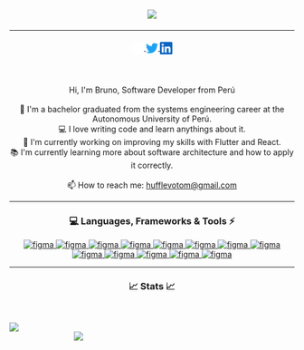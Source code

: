<h3 align="center">
  <a href="#">
    <img src="https://readme-typing-svg.herokuapp.com/?lines=Hello,+There!+👋;This+is+Bruno....;Nice+to+meet+you!&color=%2300DB4D&center=true&size=30">
  </a>
</h3>
<hr>
<h5 align="center">
  <a href="https://www.facebook.com/hufflevotom">
  <img align="center" alt="Twitter" width="22px" src="/assets/facebook.png" />
</a>
<a href="https://twitter.com/hufflevotom">
  <img align="center" alt="Twitter" width="22px" src="/assets/twitter.svg" />
</a>
<a href="https://www.linkedin.com/in/hufflevotom/">
  <img align="center" alt="LinkedIn" width="22px" src="/assets/linkedin.svg" />
</a>
</h5>
<br>
<p align="center">
  Hi, I'm Bruno, Software Developer from Perú
  <br>
  <br>
  🔬 I'm a bachelor graduated from the systems engineering career at the Autonomous University of Perú.
  <br>
  💻 I love writing code and learn anythings about it.
  <br>
  🔭 I'm currently working on improving my skills with Flutter and React.
  <br>
  📚 I'm currently learning more about software architecture and how to apply it correctly.
  <br>
  <br>
  📫 How to reach me: <a href="mailto: hufflevotom@gmail.com">hufflevotom@gmail.com</a>
</p>
<hr>
<p align="center">
  <h3 align="center">💻 Languages, Frameworks & Tools ⚡</h3>
</p>
<p align="center">
  <a href="https://www.linkedin.com/in/hufflevotom/" target="_blank"> <img src="https://raw.githubusercontent.com/rahul-jha98/github_readme_icons/main/language_and_tools/square/typescript/typescript.svg" alt="figma" height='42px'/> </a>
  <a href="https://www.linkedin.com/in/hufflevotom/" target="_blank"> <img src="https://raw.githubusercontent.com/rahul-jha98/github_readme_icons/main/language_and_tools/square/react/react.svg" alt="figma" height='42px'/> </a>
  <a href="https://www.linkedin.com/in/hufflevotom/" target="_blank"> <img src="https://raw.githubusercontent.com/rahul-jha98/github_readme_icons/main/language_and_tools/square/redux/redux.svg" alt="figma" height='42px'/> </a>
  <a href="https://www.linkedin.com/in/hufflevotom/" target="_blank"> <img src="https://raw.githubusercontent.com/rahul-jha98/github_readme_icons/main/language_and_tools/square/node/node.svg" alt="figma" height='42px'/> </a>
  <a href="https://www.linkedin.com/in/hufflevotom/" target="_blank"> <img src="https://raw.githubusercontent.com/rahul-jha98/github_readme_icons/main/language_and_tools/square/javascript/javascript.svg" alt="figma" height='42px'/> </a>
  <a href="https://www.linkedin.com/in/hufflevotom/" target="_blank"> <img src="https://raw.githubusercontent.com/rahul-jha98/github_readme_icons/main/language_and_tools/square/java/java.svg" alt="figma" height='42px'/> </a>
  <a href="https://www.linkedin.com/in/hufflevotom/" target="_blank"> <img src="https://raw.githubusercontent.com/rahul-jha98/github_readme_icons/main/language_and_tools/square/google-cloud/google-cloud.svg" alt="figma" height='42px'/> </a>
  <a href="https://www.linkedin.com/in/hufflevotom/" target="_blank"> <img src="https://raw.githubusercontent.com/rahul-jha98/github_readme_icons/main/language_and_tools/square/flutter/flutter.svg" alt="figma" height='42px'/> </a>
  <a href="https://www.linkedin.com/in/hufflevotom/" target="_blank"> <img src="https://raw.githubusercontent.com/rahul-jha98/github_readme_icons/main/language_and_tools/square/firebase/firebase.svg" alt="figma" height='42px'/> </a>
  <a href="https://www.linkedin.com/in/hufflevotom/" target="_blank"> <img src="https://raw.githubusercontent.com/rahul-jha98/github_readme_icons/main/language_and_tools/square/figma/figma.svg" alt="figma" height='42px'/> </a>
  <a href="https://www.linkedin.com/in/hufflevotom/" target="_blank"> <img src="https://raw.githubusercontent.com/rahul-jha98/github_readme_icons/main/language_and_tools/square/dart/dart.svg" alt="figma" height='42px'/> </a>
  <a href="https://www.linkedin.com/in/hufflevotom/" target="_blank"> <img src="https://raw.githubusercontent.com/rahul-jha98/github_readme_icons/main/language_and_tools/square/aws/aws.svg" alt="figma" height='42px'/> </a>
  <a href="https://www.linkedin.com/in/hufflevotom/" target="_blank"> <img src="https://raw.githubusercontent.com/rahul-jha98/github_readme_icons/main/language_and_tools/square/angular/angular.svg" alt="figma" height='42px'/> </a>
</p>
<hr>
<p align="center">
<h3 align="center">📈 Stats 📈</h3>
</p>
<br>
<p align=center>
  <div align=center>
    <a href="#" target="_blank"> <img width=390 align="left" src="https://github-readme-streak-stats.herokuapp.com?user=hufflevotom&theme=soft-green&hide_border=true&date_format=j%2Fn%5B%2FY%5D&background=00000000" /> </a>
    <a href="#" target="_blank"> <img width=390 align="right" src="https://github-readme-stats.vercel.app/api/top-langs/?username=hufflevotom&title_color=00DB4D&text_color=CDCDCD&icon_color=00DBA3&bg_color=00000000&langs_count=4&count_private=true&layout=compact&hide_border=true" /> </a>
  </div>
  <br>
</p>
